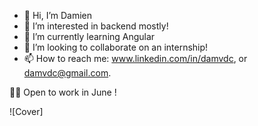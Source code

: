 - 👋 Hi, I’m Damien
- 👀 I’m interested in backend mostly!
- 🌱 I’m currently learning Angular
- 💞️ I’m looking to collaborate on an internship!
- 📫 How to reach me: www.linkedin.com/in/damvdc, or damvdc@gmail.com.

👨‍💻 Open to work in June !

![Cover]
<!---
Dami1VDC/Dami1VDC is a ✨ special ✨ repository because its `README.md` (this file) appears on your GitHub profile.
You can click the Preview link to take a look at your changes.

<img src="https://gfycat.com/cheeryseparategoldeneye" frameborder="0" scrolling="no" width="100%" height="100%" style="position:absolute;top:0;left:0;" allowfullscreen></img>
--->
